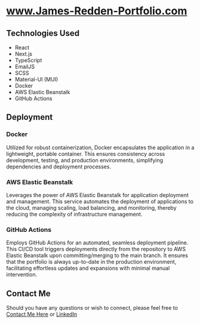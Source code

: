 # www.James-Redden-Portfolio.com

## Technologies Used
* React
* Next.js
* TypeScript
* EmailJS
* SCSS
* Material-UI (MUI)
* Docker
* AWS Elastic Beanstalk
* GitHub Actions

## Deployment
### Docker
Utilized for robust containerization, Docker encapsulates the application in a lightweight, portable container. This ensures consistency across development, testing, and production environments, simplifying dependencies and deployment processes.

### AWS Elastic Beanstalk
Leverages the power of AWS Elastic Beanstalk for application deployment and management. This service automates the deployment of applications to the cloud, managing scaling, load balancing, and monitoring, thereby reducing the complexity of infrastructure management.

### GitHub Actions
Employs GitHub Actions for an automated, seamless deployment pipeline. This CI/CD tool triggers deployments directly from the repository to AWS Elastic Beanstalk upon committing/merging to the main branch. It ensures that the portfolio is always up-to-date in the production environment, facilitating effortless updates and expansions with minimal manual intervention.

## Contact Me
Should you have any questions or wish to connect, please feel free to [Contact Me Here](http://www.james-redden-portfolio.com/contact/) or [LinkedIn](https://www.linkedin.com/in/jamesredden1/)

